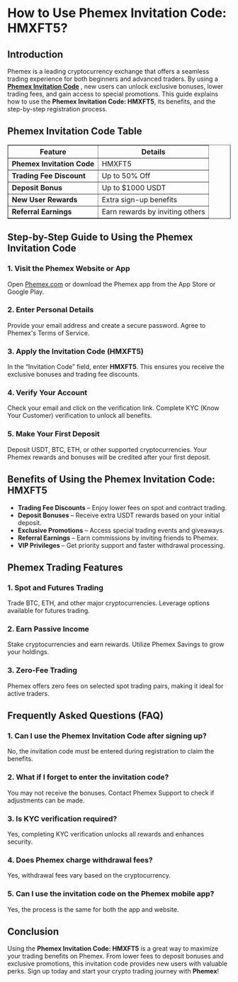 <h1>How to Use Phemex Invitation Code: HMXFT5?</h1>
<h2>Introduction</h2>
<p>Phemex is a leading cryptocurrency exchange that offers a seamless trading experience for both beginners and advanced traders. By using a <strong><a href="https://phemex.com/register?group=4944&referralCode=HMXFT5">Phemex Invitation Code</a>
</strong>, new users can unlock exclusive bonuses, lower trading fees, and gain access to special promotions. This guide explains how to use the <strong>Phemex Invitation Code: HMXFT5</strong>, its benefits, and the step-by-step registration process.</p>

<h2>Phemex Invitation Code Table</h2>
<table border="1">
    <tr>
        <th>Feature</th>
        <th>Details</th>
    </tr>
    <tr>
        <td><strong>Phemex Invitation Code</strong></td>
        <td>HMXFT5</td>
    </tr>
    <tr>
        <td><strong>Trading Fee Discount</strong></td>
        <td>Up to 50% Off</td>
    </tr>
    <tr>
        <td><strong>Deposit Bonus</strong></td>
        <td>Up to $1000 USDT</td>
    </tr>
    <tr>
        <td><strong>New User Rewards</strong></td>
        <td>Extra sign-up benefits</td>
    </tr>
    <tr>
        <td><strong>Referral Earnings</strong></td>
        <td>Earn rewards by inviting others</td>
    </tr>
</table>

<h2>Step-by-Step Guide to Using the Phemex Invitation Code</h2>
<h3>1. Visit the Phemex Website or App</h3>
<p>Open <a href="https://phemex.com">Phemex.com</a> or download the Phemex app from the App Store or Google Play.</p>

<h3>2. Enter Personal Details</h3>
<p>Provide your email address and create a secure password. Agree to Phemex's Terms of Service.</p>

<h3>3. Apply the Invitation Code (HMXFT5)</h3>
<p>In the “Invitation Code” field, enter <strong>HMXFT5</strong>. This ensures you receive the exclusive bonuses and trading fee discounts.</p>

<h3>4. Verify Your Account</h3>
<p>Check your email and click on the verification link. Complete KYC (Know Your Customer) verification to unlock all benefits.</p>

<h3>5. Make Your First Deposit</h3>
<p>Deposit USDT, BTC, ETH, or other supported cryptocurrencies. Your Phemex rewards and bonuses will be credited after your first deposit.</p>

<h2>Benefits of Using the Phemex Invitation Code: HMXFT5</h2>
<ul>
    <li><strong>Trading Fee Discounts</strong> – Enjoy lower fees on spot and contract trading.</li>
    <li><strong>Deposit Bonuses</strong> – Receive extra USDT rewards based on your initial deposit.</li>
    <li><strong>Exclusive Promotions</strong> – Access special trading events and giveaways.</li>
    <li><strong>Referral Earnings</strong> – Earn commissions by inviting friends to Phemex.</li>
    <li><strong>VIP Privileges</strong> – Get priority support and faster withdrawal processing.</li>
</ul>

<h2>Phemex Trading Features</h2>
<h3>1. Spot and Futures Trading</h3>
<p>Trade BTC, ETH, and other major cryptocurrencies. Leverage options available for futures trading.</p>

<h3>2. Earn Passive Income</h3>
<p>Stake cryptocurrencies and earn rewards. Utilize Phemex Savings to grow your holdings.</p>

<h3>3. Zero-Fee Trading</h3>
<p>Phemex offers zero fees on selected spot trading pairs, making it ideal for active traders.</p>

<h2>Frequently Asked Questions (FAQ)</h2>
<h3>1. Can I use the Phemex Invitation Code after signing up?</h3>
<p>No, the invitation code must be entered during registration to claim the benefits.</p>

<h3>2. What if I forget to enter the invitation code?</h3>
<p>You may not receive the bonuses. Contact Phemex Support to check if adjustments can be made.</p>

<h3>3. Is KYC verification required?</h3>
<p>Yes, completing KYC verification unlocks all rewards and enhances security.</p>

<h3>4. Does Phemex charge withdrawal fees?</h3>
<p>Yes, withdrawal fees vary based on the cryptocurrency.</p>

<h3>5. Can I use the invitation code on the Phemex mobile app?</h3>
<p>Yes, the process is the same for both the app and website.</p>

<h2>Conclusion</h2>
<p>Using the <strong>Phemex Invitation Code: HMXFT5</strong> is a great way to maximize your trading benefits on Phemex. From lower fees to deposit bonuses and exclusive promotions, this invitation code provides new users with valuable perks. Sign up today and start your crypto trading journey with <strong>Phemex</strong>!</p>
